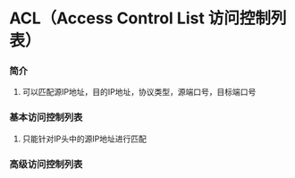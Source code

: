# ACL（Access Control List 访问控制列表）


### 简介

1. 可以匹配源IP地址，目的IP地址，协议类型，源端口号，目标端口号



### 基本访问控制列表

1. 只能针对IP头中的源IP地址进行匹配


### 高级访问控制列表
